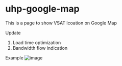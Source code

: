 # uhp-google-map
This is a page to show VSAT lcoation on Google Map

Update
1. Load time optimization
2. Bandwidth flow indication

Example
![image](https://user-images.githubusercontent.com/21310362/169954237-2ff1bc0c-3c4b-4b7b-a1ab-f19d63386c83.png)
